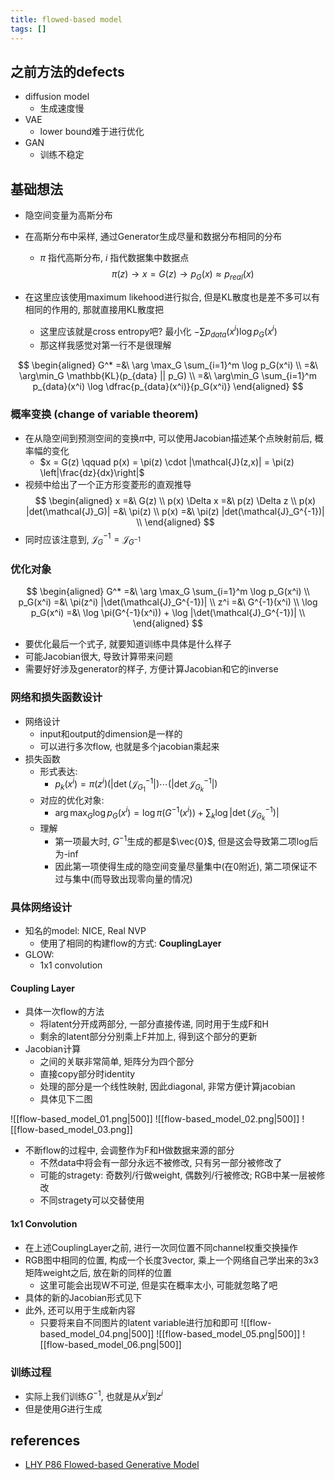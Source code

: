 ```yaml
---
title: flowed-based model
tags: []
---
```




## 之前方法的defects

- diffusion model
	- 生成速度慢
- VAE
	- lower bound难于进行优化
- GAN
	- 训练不稳定




## 基础想法

- 隐空间变量为高斯分布
- 在高斯分布中采样, 通过Generator生成尽量和数据分布相同的分布
	- $\pi$ 指代高斯分布, $i$ 指代数据集中数据点
$$
\pi(z) \longrightarrow x = G(z) \longrightarrow 
p_G(x)  \approx p_{real}(x)
$$

- 在这里应该使用maximum likehood进行拟合, 但是KL散度也是差不多可以有相同的作用的, 那就直接用KL散度把
	- 这里应该就是cross entropy吧? 最小化 $-\sum p_{data}(x^i) \log p_G(x^i)$
	- 那这样我感觉对第一行不是很理解

$$
\begin{aligned}
G^* =&\ \arg \max_G \sum_{i=1}^m \log p_G(x^i) \\
=&\ \arg\min_G \mathbb{KL}(p_{data} || p_G) \\
=&\ \arg\min_G \sum_{i=1}^m p_{data}(x^i) \log \dfrac{p_{data}(x^i)}{p_G(x^i)}
\end{aligned}
$$


### 概率变换 (change of variable theorem)
- 在从隐空间到预测空间的变换$\pi$中, 可以使用Jacobian描述某个点映射前后, 概率幅的变化
	- $x = G(z) \qquad p(x) = \pi(z) \cdot |\mathcal{J}(z,x)| = \pi(z) \left|\frac{dz}{dx}\right|$
- 视频中给出了一个正方形变菱形的直观推导
$$
\begin{aligned}
x =&\ G(z) \\
p(x) \Delta x =&\ p(z) \Delta z \\
p(x) |det(\mathcal{J}_G)| =&\ \pi(z) \\
p(x) =&\ \pi(z) |det(\mathcal{J}_G^{-1})| \\
\end{aligned}
$$
- 同时应该注意到, $\mathcal{J}_G^{-1} = \mathcal{J}_{G^{-1}}$

### 优化对象

$$
\begin{aligned}
G^* =&\ \arg \max_G \sum_{i=1}^m \log p_G(x^i) \\
p_G(x^i) =&\ \pi(z^i) |\det(\mathcal{J}_G^{-1})| \\
z^i =&\ G^{-1}(x^i) \\
\log p_G(x^i) =&\ \log \pi(G^{-1}(x^i)) + \log |\det(\mathcal{J}_G^{-1})| \\
\end{aligned}
$$
- 要优化最后一个式子, 就要知道训练中具体是什么样子
- 可能Jacobian很大, 导致计算带来问题
- 需要好好涉及generator的样子, 方便计算Jacobian和它的inverse

### 网络和损失函数设计
- 网络设计
	- input和output的dimension是一样的
	- 可以进行多次flow, 也就是多个jacobian乘起来
- 损失函数
	- 形式表达:
		- $p_k(x^i) = \pi(z^i)(|\det(\mathcal{J}_{G_1}^{-1}|)\cdots(|\det\mathcal{J}_{G_k}^{-1}|)$
	- 对应的优化对象:
		- $\arg \max_G \log p_G(x^i) = \log \pi(G^{-1}(x^i)) + \sum_k \log |\det(\mathcal{J}_{G_k}^{-1})|$
	- 理解
		- 第一项最大时, $G^{-1}$生成的都是$\vec{0}$, 但是这会导致第二项log后为-inf
		- 因此第一项使得生成的隐空间变量尽量集中(在0附近), 第二项保证不过与集中(而导致出现零向量的情况)

### 具体网络设计
- 知名的model: NICE, Real NVP
	- 使用了相同的构建flow的方式: **CouplingLayer**
- GLOW:
	- 1x1 convolution

#### Coupling Layer
- 具体一次flow的方法
	- 将latent分开成两部分, 一部分直接传递, 同时用于生成F和H
	- 剩余的latent部分分别乘上F并加上, 得到这个部分的更新
- Jacobian计算
	-  之间的关联非常简单, 矩阵分为四个部分
	- 直接copy部分时identity
	- 处理的部分是一个线性映射, 因此diagonal, 非常方便计算jacobian
	- 具体见下二图

![[flow-based_model_01.png|500]]
![[flow-based_model_02.png|500]]
![[flow-based_model_03.png]]
- 不断flow的过程中, 会调整作为F和H做数据来源的部分
	- 不然data中将会有一部分永远不被修改, 只有另一部分被修改了
	- 可能的stragety: 奇数列/行做weight, 偶数列/行被修改; RGB中某一层被修改
	- 不同stragety可以交替使用



#### 1x1 Convolution
- 在上述CouplingLayer之前, 进行一次同位置不同channel权重交换操作
- RGB图中相同的位置, 构成一个长度3vector, 乘上一个网络自己学出来的3x3矩阵weight之后, 放在新的同样的位置
	- 这里可能会出现W不可逆, 但是实在概率太小, 可能就忽略了吧
- 具体的新的Jacobian形式见下
- 此外, 还可以用于生成新内容
	- 只要将来自不同图片的latent variable进行加和即可
![[flow-based_model_04.png|500]]
![[flow-based_model_05.png|500]]
![[flow-based_model_06.png|500]]




### 训练过程
- 实际上我们训练$G^{-1}$, 也就是从$x^i$到$z^i$
- 但是使用$G$进行生成






## references
- [LHY P86 Flowed-based Generative Model](https://www.bilibili.com/video/av69736833/?p=86&vd_source=abde52485befe3b1269211c68fdf85fb)



